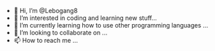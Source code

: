 - 👋 Hi, I’m @Lebogang8
- 👀 I’m interested in coding and learning new stuff...
- 🌱 I’m currently learning how to use other programming languages ...
- 💞️ I’m looking to collaborate on ...
- 📫 How to reach me ...

<!---
Lebogang8/Lebogang8 is a ✨ special ✨ repository because its `README.md` (this file) appears on your GitHub profile.
You can click the Preview link to take a look at your changes.
--->
